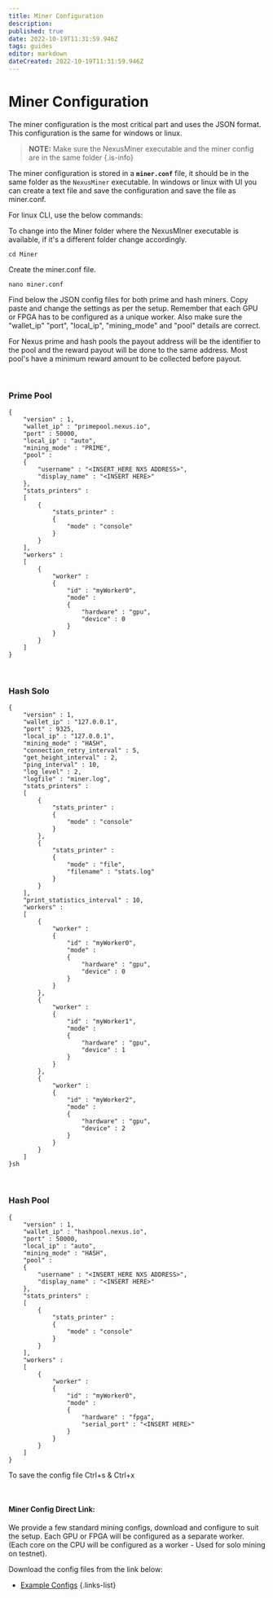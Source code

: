 ```yaml
---
title: Miner Configuration
description: 
published: true
date: 2022-10-19T11:31:59.946Z
tags: guides
editor: markdown
dateCreated: 2022-10-19T11:31:59.946Z
---
```


# Miner Configuration

The miner configuration is the most critical part and uses the JSON format. This configuration is the same for windows or linux.


> **NOTE:** Make sure the NexusMiner executable and the miner config are in the same folder
{.is-info}


The miner configuration is stored in a **`miner.conf`** file, it should be in the same folder as the `NexusMiner` executable.  In windows or linux with UI you can create a text file and save the configuration and save the file as miner.conf.

For linux CLI, use the below commands:

To change into the Miner folder where the NexusMIner executable is available, if it's a different folder change accordingly.

```
cd Miner
```

Create the miner.conf file.

```
nano miner.conf
```

Find below the JSON config files for both prime and hash miners. Copy paste and change the settings as per the setup. Remember that each GPU or FPGA has to be configured as a unique worker. Also make sure the "wallet\_ip"  "port", "local\_ip", "mining\_mode" and "pool" details are correct.

For Nexus prime and hash pools the payout address will be the identifier to the pool and the  reward payout will be done to the same address. Most pool's have a minimum reward amount to be collected before payout.

&nbsp;

### Prime Pool

```
{
    "version" : 1,
    "wallet_ip" : "primepool.nexus.io",
    "port" : 50000,
    "local_ip" : "auto",
    "mining_mode" : "PRIME",
    "pool" :
    {
        "username" : "<INSERT_HERE NXS ADDRESS>",
        "display_name" : "<INSERT HERE>"
    },
    "stats_printers" :
    [
        {
            "stats_printer" :
            {
                "mode" : "console"
            }
        }
    ],
    "workers" : 
    [
        {
            "worker" :
            {
                "id" : "myWorker0",
                "mode" : 
                {
                    "hardware" : "gpu",
					"device" : 0
                }
            }
        }
    ]
}
```

&nbsp;

### Hash Solo
```
{
    "version" : 1,
    "wallet_ip" : "127.0.0.1",
    "port" : 9325,
    "local_ip" : "127.0.0.1",
    "mining_mode" : "HASH",
    "connection_retry_interval" : 5,
    "get_height_interval" : 2,
    "ping_interval" : 10,
    "log_level" : 2,
    "logfile" : "miner.log",
    "stats_printers" :
    [
        {
            "stats_printer" :
            {
                "mode" : "console"
            }
        },
        {
            "stats_printer" :
            {
                "mode" : "file",
                "filename" : "stats.log"
            }
        }
    ],
    "print_statistics_interval" : 10,
    "workers" : 
    [
        {
            "worker" :
            {
                "id" : "myWorker0",
                "mode" : 
                {
                    "hardware" : "gpu",
                    "device" : 0
                }
            }
        },
        {
            "worker" :
            {
                "id" : "myWorker1",
                "mode" : 
                {
                    "hardware" : "gpu",
                    "device" : 1
                }
            }
        },
        {
            "worker" :
            {
                "id" : "myWorker2",
                "mode" : 
                {
                    "hardware" : "gpu",
                    "device" : 2
                }
            }
        } 
    ]
}sh
```
&nbsp;

### Hash Pool
```
{
    "version" : 1,
    "wallet_ip" : "hashpool.nexus.io",
    "port" : 50000,
    "local_ip" : "auto",
    "mining_mode" : "HASH",
    "pool" :
    {
        "username" : "<INSERT_HERE NXS ADDRESS>",
        "display_name" : "<INSERT HERE>"
    },
    "stats_printers" :
    [
        {
            "stats_printer" :
            {
                "mode" : "console"
            }
        }
    ],
    "workers" : 
    [
        {
            "worker" :
            {
                "id" : "myWorker0",
                "mode" : 
                {
                    "hardware" : "fpga",
					"serial_port" : "<INSERT HERE>"
                }
            }
        }
    ]
}
```

To save the config file Ctrl+s & Ctrl+x

&nbsp;

#### Miner Config Direct Link:

We provide a few standard mining configs, download and configure to suit the setup. Each GPU or FPGA will be configured as a separate worker. (Each core on the CPU will be configured as a worker - Used for solo mining on testnet).&#x20;

Download the config files from the link below:


- [Example Configs](https://github.com/Nexusoft/NexusMiner/tree/master/example_configs)
{.links-list}



